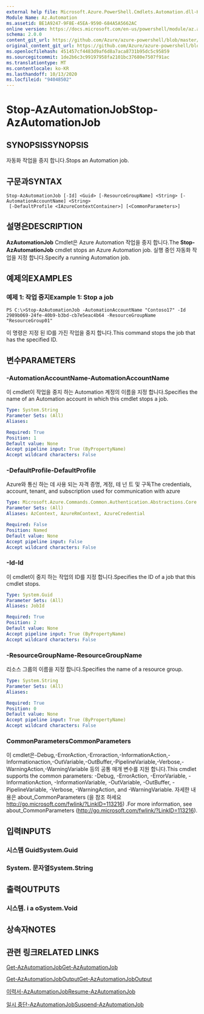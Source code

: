 ```yaml
---
external help file: Microsoft.Azure.PowerShell.Cmdlets.Automation.dll-Help.xml
Module Name: Az.Automation
ms.assetid: BE1A9247-9F8E-45EA-9590-684A5A5662AC
online version: https://docs.microsoft.com/en-us/powershell/module/az.automation/stop-azautomationjob
schema: 2.0.0
content_git_url: https://github.com/Azure/azure-powershell/blob/master/src/Automation/Automation/help/Stop-AzAutomationJob.md
original_content_git_url: https://github.com/Azure/azure-powershell/blob/master/src/Automation/Automation/help/Stop-AzAutomationJob.md
ms.openlocfilehash: 451457cf4483d9af6d8a7aca8731b95dc5c95859
ms.sourcegitcommit: 1de2b6c3c99197958fa2101bc37680e7507f91ac
ms.translationtype: MT
ms.contentlocale: ko-KR
ms.lasthandoff: 10/13/2020
ms.locfileid: "94048502"
---
```

# <span data-ttu-id="35861-101">Stop-AzAutomationJob</span><span class="sxs-lookup"><span data-stu-id="35861-101">Stop-AzAutomationJob</span></span>

## <span data-ttu-id="35861-102">SYNOPSIS</span><span class="sxs-lookup"><span data-stu-id="35861-102">SYNOPSIS</span></span>
<span data-ttu-id="35861-103">자동화 작업을 중지 합니다.</span><span class="sxs-lookup"><span data-stu-id="35861-103">Stops an Automation job.</span></span>

## <span data-ttu-id="35861-104">구문과</span><span class="sxs-lookup"><span data-stu-id="35861-104">SYNTAX</span></span>

```
Stop-AzAutomationJob [-Id] <Guid> [-ResourceGroupName] <String> [-AutomationAccountName] <String>
 [-DefaultProfile <IAzureContextContainer>] [<CommonParameters>]
```

## <span data-ttu-id="35861-105">설명은</span><span class="sxs-lookup"><span data-stu-id="35861-105">DESCRIPTION</span></span>
<span data-ttu-id="35861-106">**AzAutomationJob** Cmdlet은 Azure Automation 작업을 중지 합니다.</span><span class="sxs-lookup"><span data-stu-id="35861-106">The **Stop-AzAutomationJob** cmdlet stops an Azure Automation job.</span></span>
<span data-ttu-id="35861-107">실행 중인 자동화 작업을 지정 합니다.</span><span class="sxs-lookup"><span data-stu-id="35861-107">Specify a running Automation job.</span></span>

## <span data-ttu-id="35861-108">예제의</span><span class="sxs-lookup"><span data-stu-id="35861-108">EXAMPLES</span></span>

### <span data-ttu-id="35861-109">예제 1: 작업 중지</span><span class="sxs-lookup"><span data-stu-id="35861-109">Example 1: Stop a job</span></span>
```
PS C:\>Stop-AzAutomationJob -AutomationAccountName "Contoso17" -Id 2989b069-24fe-40b9-b3bd-cb7e5eac4b64 -ResourceGroupName "ResourceGroup01"
```

<span data-ttu-id="35861-110">이 명령은 지정 된 ID를 가진 작업을 중지 합니다.</span><span class="sxs-lookup"><span data-stu-id="35861-110">This command stops the job that has the specified ID.</span></span>

## <span data-ttu-id="35861-111">변수</span><span class="sxs-lookup"><span data-stu-id="35861-111">PARAMETERS</span></span>

### <span data-ttu-id="35861-112">-AutomationAccountName</span><span class="sxs-lookup"><span data-stu-id="35861-112">-AutomationAccountName</span></span>
<span data-ttu-id="35861-113">이 cmdlet이 작업을 중지 하는 Automation 계정의 이름을 지정 합니다.</span><span class="sxs-lookup"><span data-stu-id="35861-113">Specifies the name of an Automation account in which this cmdlet stops a job.</span></span>

```yaml
Type: System.String
Parameter Sets: (All)
Aliases:

Required: True
Position: 1
Default value: None
Accept pipeline input: True (ByPropertyName)
Accept wildcard characters: False
```

### <span data-ttu-id="35861-114">-DefaultProfile</span><span class="sxs-lookup"><span data-stu-id="35861-114">-DefaultProfile</span></span>
<span data-ttu-id="35861-115">Azure와 통신 하는 데 사용 되는 자격 증명, 계정, 테 넌 트 및 구독</span><span class="sxs-lookup"><span data-stu-id="35861-115">The credentials, account, tenant, and subscription used for communication with azure</span></span>

```yaml
Type: Microsoft.Azure.Commands.Common.Authentication.Abstractions.Core.IAzureContextContainer
Parameter Sets: (All)
Aliases: AzContext, AzureRmContext, AzureCredential

Required: False
Position: Named
Default value: None
Accept pipeline input: False
Accept wildcard characters: False
```

### <span data-ttu-id="35861-116">-Id</span><span class="sxs-lookup"><span data-stu-id="35861-116">-Id</span></span>
<span data-ttu-id="35861-117">이 cmdlet이 중지 하는 작업의 ID를 지정 합니다.</span><span class="sxs-lookup"><span data-stu-id="35861-117">Specifies the ID of a job that this cmdlet stops.</span></span>

```yaml
Type: System.Guid
Parameter Sets: (All)
Aliases: JobId

Required: True
Position: 2
Default value: None
Accept pipeline input: True (ByPropertyName)
Accept wildcard characters: False
```

### <span data-ttu-id="35861-118">-ResourceGroupName</span><span class="sxs-lookup"><span data-stu-id="35861-118">-ResourceGroupName</span></span>
<span data-ttu-id="35861-119">리소스 그룹의 이름을 지정 합니다.</span><span class="sxs-lookup"><span data-stu-id="35861-119">Specifies the name of a resource group.</span></span>

```yaml
Type: System.String
Parameter Sets: (All)
Aliases:

Required: True
Position: 0
Default value: None
Accept pipeline input: True (ByPropertyName)
Accept wildcard characters: False
```

### <span data-ttu-id="35861-120">CommonParameters</span><span class="sxs-lookup"><span data-stu-id="35861-120">CommonParameters</span></span>
<span data-ttu-id="35861-121">이 cmdlet은-Debug,-ErrorAction,-Erroraction,-InformationAction,-Informationaction,-OutVariable,-OutBuffer,-PipelineVariable,-Verbose,-WarningAction,-WarningVariable 등의 공통 매개 변수를 지원 합니다.</span><span class="sxs-lookup"><span data-stu-id="35861-121">This cmdlet supports the common parameters: -Debug, -ErrorAction, -ErrorVariable, -InformationAction, -InformationVariable, -OutVariable, -OutBuffer, -PipelineVariable, -Verbose, -WarningAction, and -WarningVariable.</span></span> <span data-ttu-id="35861-122">자세한 내용은 about_CommonParameters (을 참조 하세요 http://go.microsoft.com/fwlink/?LinkID=113216) .</span><span class="sxs-lookup"><span data-stu-id="35861-122">For more information, see about_CommonParameters (http://go.microsoft.com/fwlink/?LinkID=113216).</span></span>

## <span data-ttu-id="35861-123">입력</span><span class="sxs-lookup"><span data-stu-id="35861-123">INPUTS</span></span>

### <span data-ttu-id="35861-124">시스템 Guid</span><span class="sxs-lookup"><span data-stu-id="35861-124">System.Guid</span></span>

### <span data-ttu-id="35861-125">System. 문자열</span><span class="sxs-lookup"><span data-stu-id="35861-125">System.String</span></span>

## <span data-ttu-id="35861-126">출력</span><span class="sxs-lookup"><span data-stu-id="35861-126">OUTPUTS</span></span>

### <span data-ttu-id="35861-127">시스템. i a o</span><span class="sxs-lookup"><span data-stu-id="35861-127">System.Void</span></span>

## <span data-ttu-id="35861-128">상속자</span><span class="sxs-lookup"><span data-stu-id="35861-128">NOTES</span></span>

## <span data-ttu-id="35861-129">관련 링크</span><span class="sxs-lookup"><span data-stu-id="35861-129">RELATED LINKS</span></span>

[<span data-ttu-id="35861-130">Get-AzAutomationJob</span><span class="sxs-lookup"><span data-stu-id="35861-130">Get-AzAutomationJob</span></span>](./Get-AzAutomationJob.md)

[<span data-ttu-id="35861-131">Get-AzAutomationJobOutput</span><span class="sxs-lookup"><span data-stu-id="35861-131">Get-AzAutomationJobOutput</span></span>](./Get-AzAutomationJobOutput.md)

[<span data-ttu-id="35861-132">이력서-AzAutomationJob</span><span class="sxs-lookup"><span data-stu-id="35861-132">Resume-AzAutomationJob</span></span>](./Resume-AzAutomationJob.md)

[<span data-ttu-id="35861-133">일시 중단-AzAutomationJob</span><span class="sxs-lookup"><span data-stu-id="35861-133">Suspend-AzAutomationJob</span></span>](./Suspend-AzAutomationJob.md)



